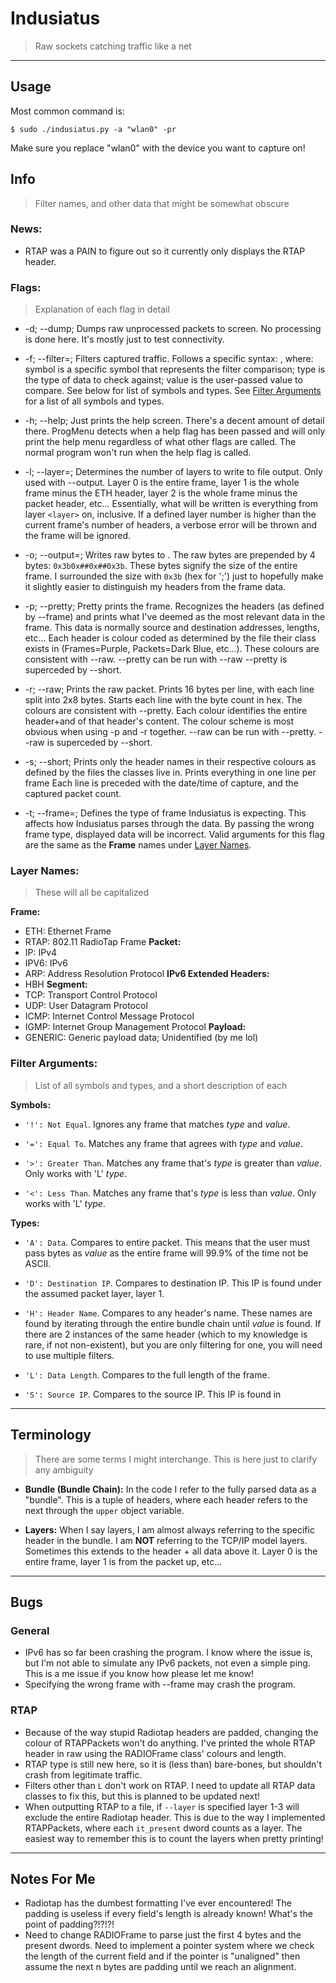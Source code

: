 # Indusiatus
> Raw sockets catching traffic like a net

---

## Usage
Most common command is:
```
$ sudo ./indusiatus.py -a "wlan0" -pr
```
Make sure you replace "wlan0" with the device you want to capture on!

## Info
> Filter names, and other data that might be somewhat obscure

### News:
- RTAP was a PAIN to figure out so it currently only displays the RTAP header.

### Flags:
> Explanation of each flag in detail

- -d; --dump;
Dumps raw unprocessed packets to screen.
No processing is done here.
It's mostly just to test connectivity.

- -f; --filter=<sTv>;
Filters captured traffic.
Follows a specific syntax: <symbol type value>, where:
symbol is a specific symbol that represents the filter comparison; type is the type of data to check against; value is the user-passed value to compare. See below for list of symbols and types.
See [Filter Arguments](#filter-arguments) for a list of all symbols and types.

- -h; --help;
Just prints the help screen.
There's a decent amount of detail there.
ProgMenu detects when a help flag has been passed and will only print the help menu regardless of what other flags are called.
The normal program won't run when the help flag is called.

- -l; --layer=<layer>;
Determines the number of layers to write to file output.
Only used with --output.
Layer 0 is the entire frame, layer 1 is the whole frame minus the ETH header, layer 2 is the whole frame minus the packet header, etc...
Essentially, what will be written is everything from layer `<layer>` on, inclusive.
If a defined layer number is higher than the current frame's number of headers, a verbose error will be thrown and the frame will be ignored.

- -o; --output=<file>;
Writes raw bytes to <file>.
The raw bytes are prepended by 4 bytes: `0x3b0x##0x##0x3b`.
These bytes signify the size of the entire frame.
I surrounded the size with `0x3b` (hex for ';') just to hopefully make it slightly easier to distinguish my headers from the frame data.

- -p; --pretty;
Pretty prints the frame.
Recognizes the headers (as defined by --frame) and prints what I've deemed as the most relevant data in the frame.
This data is normally source and destination addresses, lengths, etc...
Each header is colour coded as determined by the file their class exists in (Frames=Purple, Packets=Dark Blue, etc...).
These colours are consistent with --raw.
--pretty can be run with --raw
--pretty is superceded by --short.

- -r; --raw;
Prints the raw packet.
Prints 16 bytes per line, with each line split into 2x8 bytes.
Starts each line with the byte count in hex.
The colours are consistent with --pretty.
Each colour identifies the entire header+and of that header's content.
The colour scheme is most obvious when using -p and -r together.
--raw can be run with --pretty.
--raw is superceded by --short.

- -s; --short;
Prints only the header names in their respective colours as defined by the files the classes live in.
Prints everything in one line per frame
Each line is preceded with the date/time of capture, and the captured packet count.

- -t; --frame=<type>;
Defines the type of frame Indusiatus is expecting.
This affects how Indusiatus parses through the data.
By passing the wrong frame type, displayed data will be incorrect.
Valid arguments for this flag are the same as the __Frame__ names under [Layer Names](#layer-names).

### Layer Names:
> These will all be capitalized

__Frame:__
- ETH: Ethernet Frame
- RTAP: 802.11 RadioTap Frame
__Packet:__
- IP: IPv4
- IPV6: IPv6
- ARP: Address Resolution Protocol
__IPv6 Extended Headers:__
- HBH
__Segment:__
- TCP: Transport Control Protocol
- UDP: User Datagram Protocol
- ICMP: Internet Control Message Protocol
- IGMP: Internet Group Management Protocol
__Payload:__
- GENERIC: Generic payload data; Unidentified (by me lol)

### Filter Arguments:
> List of all symbols and types, and a short description of each

__Symbols:__
- `'!': Not Equal`.
Ignores any frame that matches _type_ and _value_.

- `'=': Equal To`.
Matches any frame that agrees with _type_ and _value_.

- `'>': Greater Than`.
Matches any frame that's _type_ is greater than _value_.
Only works with 'L' _type_.

- `'<': Less Than`.
Matches any frame that's _type_ is less than _value_.
Only works with 'L' _type_.

__Types:__
- `'A': Data`.
Compares to entire packet.
This means that the user must pass bytes as _value_ as the entire frame will 99.9% of the time not be ASCII.

- `'D': Destination IP`.
Compares to destination IP.
This IP is found under the assumed packet layer, layer 1.

- `'H': Header Name`.
Compares to any header's name.
These names are found by iterating through the entire bundle chain until _value_ is found.
If there are 2 instances of the same header (which to my knowledge is rare, if not non-existent), but you are only filtering for one, you will need to use multiple filters.

- `'L': Data Length`.
Compares to the full length of the frame.

- `'S': Source IP`.
Compares to the source IP.
This IP is found in

---

## Terminology
> There are some terms I might interchange.
> This is here just to clarify any ambiguity

- __Bundle (Bundle Chain):__ In the code I refer to the fully parsed data as a "bundle". This is a tuple of headers, where each header refers to the next through the `upper` object variable.

- __Layers:__ When I say layers, I am almost always referring to the specific header in the bundle. I am __NOT__ referring to the TCP/IP model layers. Sometimes this extends to the header + all data above it. Layer 0 is the entire frame, layer 1 is from the packet up, etc...

---

## Bugs
### General
- IPv6 has so far been crashing the program. I know where the issue is, but I'm not able to simulate any IPv6 packets, not even a simple ping. This is a me issue if you know how please let me know!
- Specifying the wrong frame with --frame may crash the program.

### RTAP
- Because of the way stupid Radiotap headers are padded, changing the colour of RTAPPackets won't do anything. I've printed the whole RTAP header in raw using the RADIOFrame class' colours and length.
- RTAP type is still new here, so it is (less than) bare-bones, but shouldn't crash from legitimate traffic.
- Filters other than `L` don't work on RTAP. I need to update all RTAP data classes to fix this, but this is planned to be updated next!
- When outputting RTAP to a file, if `--layer` is specified layer 1-3 will exclude the entire Radiotap header. This is due to the way I implemented RTAPPackets, where each `it_present` dword counts as a layer. The easiest way to remember this is to count the layers when pretty printing!

---

## Notes For Me
- Radiotap has the dumbest formatting I've ever encountered! The padding is useless if every field's length is already known! What's the point of padding?!?!?!
- Need to change RADIOFrame to parse just the first 4 bytes and the present dwords. Need to implement a pointer system where we check the length of the current field and if the pointer is "unaligned" then assume the next n bytes are padding until we reach an alignment.
